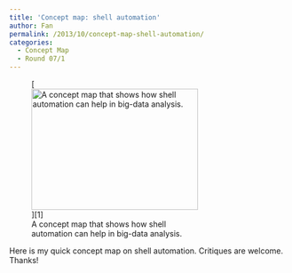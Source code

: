```yaml
---
title: 'Concept map: shell automation'
author: Fan
permalink: /2013/10/concept-map-shell-automation/
categories:
  - Concept Map
  - Round 07/1
---
```

<figure id="attachment_4768" style="width: 300px;" class="wp-caption alignnone">[<img class="size-medium wp-image-4768" alt="A concept map that shows how shell automation can help in big-data analysis. " src="http://teaching.software-carpentry.org/wp-content/uploads/2013/10/UVTMRJbA5YLUSa7Qy4VNKeRM-300x218.jpg" width="300" height="218" />][1]<figcaption class="wp-caption-text">A concept map that shows how shell automation can help in big-data analysis.<span style="font-size: 16px;"></span><span style="font-size: 16px;"></span></figcaption></figure> 
Here is my quick concept map on shell automation. Critiques are welcome. Thanks!

 [1]: http://teaching.software-carpentry.org/wp-content/uploads/2013/10/UVTMRJbA5YLUSa7Qy4VNKeRM.jpg
